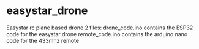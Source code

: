 # easystar_drone
Easystar rc plane based drone
2 files:
drone_code.ino contains the ESP32 code for the easystar drone
remote_code.ino contains the arduino nano code for the 433mhz remote

